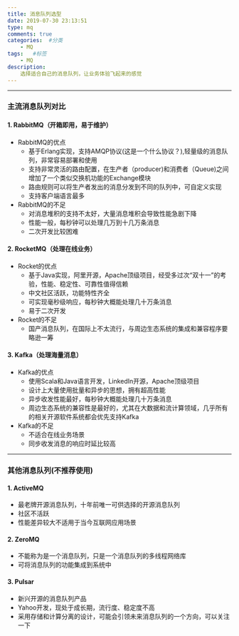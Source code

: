 ```yaml
---
title: 消息队列选型
date: 2019-07-30 23:13:51
type: mq
comments: true
categories:  #分类
    - MQ
tags:   #标签
    - MQ
description: 
    选择适合自己的消息队列，让业务体验飞起来的感觉
---
```



-------
### 主流消息队列对比

#### 1. RabbitMQ（开箱即用，易于维护）
* RabbitMQ的优点
  + 基于Erlang实现，支持AMQP协议(这是一个什么协议？),轻量级的消息队列，非常容易部署和使用
  + 支持非常灵活的路由配置，在生产者（producer)和消费者（Queue)之间增加了一个类似交换机功能的Exchange模块
  + 路由规则可以将生产者发出的消息分发到不同的队列中，可自定义实现
  + 支持客户端语言最多
* RabbitMQ的不足
  + 对消息堆积的支持不太好，大量消息堆积会导致性能急剧下降
  + 性能一般，每秒钟可以处理几万到十几万条消息
  + 二次开发比较困难
	
	
#### 2. RocketMQ（处理在线业务）
* Rocket的优点
  + 基于Java实现，阿里开源，Apache顶级项目，经受多过次“双十一”的考验，性能、稳定性、可靠性值得信赖
  + 中文社区活跃，功能特性齐全
  + 可实现毫秒级响应，每秒钟大概能处理几十万条消息
  + 易于二次开发
* Rocket的不足
  + 国产消息队列，在国际上不太流行，与周边生态系统的集成和兼容程序要略逊一筹
		
	
#### 3. Kafka（处理海量消息）
* Kafka的优点
  + 使用Scala和Java语言开发，LinkedIn开源，Apache顶级项目
  + 设计上大量使用批量和异步的思想，拥有超高性能
  + 异步收发性能最好，每秒钟大概能处理几十万条消息
  + 周边生态系统的兼容性是最好的，尤其在大数据和流计算领域，几乎所有的相关开源软件系统都会优先支持Kafka
* Kafka的不足
  + 不适合在线业务场景
  + 同步收发消息的响应时延比较高
	
-------
### 其他消息队列(不推荐使用)

#### 1. ActiveMQ
* 最老牌开源消息队列，十年前唯一可供选择的开源消息队列 
* 社区不活跃
* 性能差异较大不适用于当今互联网应用场景

#### 2. ZeroMQ
* 不能称为是一个消息队列，只是一个消息队列的多线程网络库
* 可将消息队列的功能集成到系统中

#### 3. Pulsar
* 新兴开源的消息队列产品
* Yahoo开发，现处于成长期，流行度、稳定度不高
* 采用存储和计算分离的设计，可能会引领未来消息队列的一个方向，可以关注一下